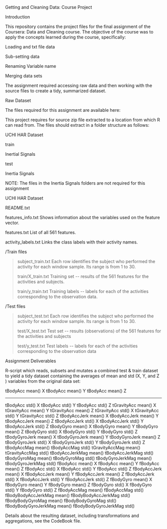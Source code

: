 Getting and Cleaning Data: Course Project

Introduction

This repository contains the project files for the final assignment of
the Coursera: Data and Cleaning course. The objective of the course was
to apply the concepts learned during the course, specifically:

Loading and txt file data

Sub-setting data

Renaming Variable name

Merging data sets

The assignment required accessing raw data and then working with the
source files to create a tidy, summarized dataset.

Raw Dataset

The files required for this assignment are available here:

This project requires for source zip file extracted to a location from
which R can read from. The files should extract in a folder structure as
follows:

UCHI HAR Dataset

train

Inertial Signals

test

Inertia Signals

NOTE: The files in the Inertia Signals folders are not required for this
assignment

UCHI HAR Dataset

README.txt

features\_info.txt Shows information about the variables used on the
feature vector.

features.txt List of all 561 features.

activity\_labels.txt Links the class labels with their activity names.

/Train files

> subject\_train.txt Each row identifies the subject who performed the
> activity for each window sample. Its range is from 1 to 30.
>
> train/X\_train.txt Training set -- results of the 561 features for the
> activities and subjects.
>
> train/y\_train.txt Training labels -- labels for each of the
> activities corresponding to the observation data.

/Test files

> subject\_test.txt Each row identifies the subject who performed the
> activity for each window sample. Its range is from 1 to 30.
>
> test/X\_test.txt Test set -- results (observations) of the 561
> features for the activities and subjects
>
> test/y\_test.txt Test labels -- labels for each of the activities
> corresponding to the observation data

Assignment Deliverables

R-script which reads, subsets and mutates a combined test & train
dataset to yield a tidy dataset containing the averages of mean and std
(X, Y, and Z ) variables from the original data set:

  tBodyAcc mean() X            tBodyAcc mean() Y             tBodyAcc mean() Z
  ---------------------------- ----------------------------- ----------------------------
  tBodyAcc std() X             tBodyAcc std() Y              tBodyAcc std() Z
  tGravityAcc mean() X         tGravityAcc mean() Y          tGravityAcc mean() Z
  tGravityAcc std() X          tGravityAcc std() Y           tGravityAcc std() Z
  tBodyAccJerk mean() X        tBodyAccJerk mean() Y         tBodyAccJerk mean() Z
  tBodyAccJerk std() X         tBodyAccJerk std() Y          tBodyAccJerk std() Z
  tBodyGyro mean() X           tBodyGyro mean() Y            tBodyGyro mean() Z
  tBodyGyro std() X            tBodyGyro std() Y             tBodyGyro std() Z
  tBodyGyroJerk mean() X       tBodyGyroJerk mean() Y        tBodyGyroJerk mean() Z
  tBodyGyroJerk std() X        tBodyGyroJerk std() Y         tBodyGyroJerk std() Z
  tBodyAccMag mean()           tBodyAccMag std()             tGravityAccMag mean()
  tGravityAccMag std()         tBodyAccJerkMag mean()        tBodyAccJerkMag std()
  tBodyGyroMag mean()          tBodyGyroMag std()            tBodyGyroJerkMag mean()
  tBodyGyroJerkMag std()       fBodyAcc mean() X             fBodyAcc mean() Y
  fBodyAcc mean() Z            fBodyAcc std() X              fBodyAcc std() Y
  fBodyAcc std() Z             fBodyAccJerk mean() X         fBodyAccJerk mean() Y
  fBodyAccJerk mean() Z        fBodyAccJerk std() X          fBodyAccJerk std() Y
  fBodyAccJerk std() Z         fBodyGyro mean() X            fBodyGyro mean() Y
  fBodyGyro mean() Z           fBodyGyro std() X             fBodyGyro std() Y
  fBodyGyro std() Z            fBodyAccMag mean()            fBodyAccMag std()
  fBodyBodyAccJerkMag mean()   fBodyBodyAccJerkMag std()     fBodyBodyGyroMag mean()
  fBodyBodyGyroMag std()       fBodyBodyGyroJerkMag mean()   fBodyBodyGyroJerkMag std()

Details about the resulting dataset, including transformations and
aggregations, see the CodeBook file.
